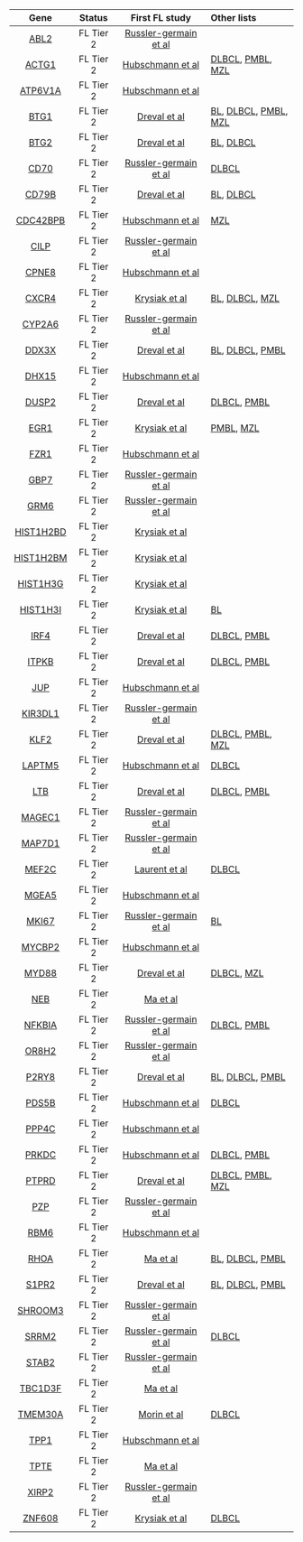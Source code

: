 |Gene|Status| First FL study | Other lists | 
|:-:|:-:|:-:|:----|
|[ABL2](ABL2)|FL Tier 2|[Russler-germain et al](papers/russler-germainMutationsAssociatedProgression2023)||
|[ACTG1](ACTG1)|FL Tier 2|[Hubschmann et al](papers/hubschmannMutationalMechanismsShaping2021)|[DLBCL](DLBCL_genes#tier-1-dlbcl-genes), [PMBL](PMBL_genes#tier-2-pmbl-genes), [MZL](MZL_genes#tier-2-mzl-genes)|
|[ATP6V1A](ATP6V1A)|FL Tier 2|[Hubschmann et al](papers/hubschmannMutationalMechanismsShaping2021)||
|[BTG1](BTG1)|FL Tier 2|[Dreval et al](papers/drevalGeneticSubdivisionsFollicular2023)|[BL](BL_genes#tier-2-bl-genes), [DLBCL](DLBCL_genes#tier-1-dlbcl-genes), [PMBL](PMBL_genes#tier-1-pmbl-genes), [MZL](MZL_genes#tier-1-mzl-genes)|
|[BTG2](BTG2)|FL Tier 2|[Dreval et al](papers/drevalGeneticSubdivisionsFollicular2023)|[BL](BL_genes#tier-3-bl-genes), [DLBCL](DLBCL_genes#tier-1-dlbcl-genes)|
|[CD70](CD70)|FL Tier 2|[Russler-germain et al](papers/russler-germainMutationsAssociatedProgression2023)|[DLBCL](DLBCL_genes#tier-1-dlbcl-genes)|
|[CD79B](CD79B)|FL Tier 2|[Dreval et al](papers/drevalGeneticSubdivisionsFollicular2023)|[BL](BL_genes#tier-3-bl-genes), [DLBCL](DLBCL_genes#tier-1-dlbcl-genes)|
|[CDC42BPB](CDC42BPB)|FL Tier 2|[Hubschmann et al](papers/hubschmannMutationalMechanismsShaping2021)|[MZL](MZL_genes#tier-2-mzl-genes)|
|[CILP](CILP)|FL Tier 2|[Russler-germain et al](papers/russler-germainMutationsAssociatedProgression2023)||
|[CPNE8](CPNE8)|FL Tier 2|[Hubschmann et al](papers/hubschmannMutationalMechanismsShaping2021)||
|[CXCR4](CXCR4)|FL Tier 2|[Krysiak et al](papers/krysiakRecurrentSomaticMutations2017)|[BL](BL_genes#tier-2-bl-genes), [DLBCL](DLBCL_genes#tier-1-dlbcl-genes), [MZL](MZL_genes#tier-1-mzl-genes)|
|[CYP2A6](CYP2A6)|FL Tier 2|[Russler-germain et al](papers/russler-germainMutationsAssociatedProgression2023)||
|[DDX3X](DDX3X)|FL Tier 2|[Dreval et al](papers/drevalGeneticSubdivisionsFollicular2023)|[BL](BL_genes#tier-1-bl-genes), [DLBCL](DLBCL_genes#tier-1-dlbcl-genes), [PMBL](PMBL_genes#tier-1-pmbl-genes)|
|[DHX15](DHX15)|FL Tier 2|[Hubschmann et al](papers/hubschmannMutationalMechanismsShaping2021)||
|[DUSP2](DUSP2)|FL Tier 2|[Dreval et al](papers/drevalGeneticSubdivisionsFollicular2023)|[DLBCL](DLBCL_genes#tier-1-dlbcl-genes), [PMBL](PMBL_genes#tier-1-pmbl-genes)|
|[EGR1](EGR1)|FL Tier 2|[Krysiak et al](papers/krysiakRecurrentSomaticMutations2017)|[PMBL](PMBL_genes#tier-2-pmbl-genes), [MZL](MZL_genes#tier-2-mzl-genes)|
|[FZR1](FZR1)|FL Tier 2|[Hubschmann et al](papers/hubschmannMutationalMechanismsShaping2021)||
|[GBP7](GBP7)|FL Tier 2|[Russler-germain et al](papers/russler-germainMutationsAssociatedProgression2023)||
|[GRM6](GRM6)|FL Tier 2|[Russler-germain et al](papers/russler-germainMutationsAssociatedProgression2023)||
|[HIST1H2BD](HIST1H2BD)|FL Tier 2|[Krysiak et al](papers/krysiakRecurrentSomaticMutations2017)||
|[HIST1H2BM](HIST1H2BM)|FL Tier 2|[Krysiak et al](papers/krysiakRecurrentSomaticMutations2017)||
|[HIST1H3G](HIST1H3G)|FL Tier 2|[Krysiak et al](papers/krysiakRecurrentSomaticMutations2017)||
|[HIST1H3I](HIST1H3I)|FL Tier 2|[Krysiak et al](papers/krysiakRecurrentSomaticMutations2017)|[BL](BL_genes#tier-2-bl-genes)|
|[IRF4](IRF4)|FL Tier 2|[Dreval et al](papers/drevalGeneticSubdivisionsFollicular2023)|[DLBCL](DLBCL_genes#tier-1-dlbcl-genes), [PMBL](PMBL_genes#tier-2-pmbl-genes)|
|[ITPKB](ITPKB)|FL Tier 2|[Dreval et al](papers/drevalGeneticSubdivisionsFollicular2023)|[DLBCL](DLBCL_genes#tier-1-dlbcl-genes), [PMBL](PMBL_genes#tier-1-pmbl-genes)|
|[JUP](JUP)|FL Tier 2|[Hubschmann et al](papers/hubschmannMutationalMechanismsShaping2021)||
|[KIR3DL1](KIR3DL1)|FL Tier 2|[Russler-germain et al](papers/russler-germainMutationsAssociatedProgression2023)||
|[KLF2](KLF2)|FL Tier 2|[Dreval et al](papers/drevalGeneticSubdivisionsFollicular2023)|[DLBCL](DLBCL_genes#tier-1-dlbcl-genes), [PMBL](PMBL_genes#tier-2-pmbl-genes), [MZL](MZL_genes#tier-1-mzl-genes)|
|[LAPTM5](LAPTM5)|FL Tier 2|[Hubschmann et al](papers/hubschmannMutationalMechanismsShaping2021)|[DLBCL](DLBCL_genes#tier-2-dlbcl-genes)|
|[LTB](LTB)|FL Tier 2|[Dreval et al](papers/drevalGeneticSubdivisionsFollicular2023)|[DLBCL](DLBCL_genes#tier-1-dlbcl-genes), [PMBL](PMBL_genes#tier-1-pmbl-genes)|
|[MAGEC1](MAGEC1)|FL Tier 2|[Russler-germain et al](papers/russler-germainMutationsAssociatedProgression2023)||
|[MAP7D1](MAP7D1)|FL Tier 2|[Russler-germain et al](papers/russler-germainMutationsAssociatedProgression2023)||
|[MEF2C](MEF2C)|FL Tier 2|[Laurent et al](papers/laurentFollicularLymphomaComprises2024)|[DLBCL](DLBCL_genes#tier-1-dlbcl-genes)|
|[MGEA5](MGEA5)|FL Tier 2|[Hubschmann et al](papers/hubschmannMutationalMechanismsShaping2021)||
|[MKI67](MKI67)|FL Tier 2|[Russler-germain et al](papers/russler-germainMutationsAssociatedProgression2023)|[BL](BL_genes#tier-2-bl-genes)|
|[MYCBP2](MYCBP2)|FL Tier 2|[Hubschmann et al](papers/hubschmannMutationalMechanismsShaping2021)||
|[MYD88](MYD88)|FL Tier 2|[Dreval et al](papers/drevalGeneticSubdivisionsFollicular2023)|[DLBCL](DLBCL_genes#tier-1-dlbcl-genes), [MZL](MZL_genes#tier-1-mzl-genes)|
|[NEB](NEB)|FL Tier 2|[Ma et al](papers/maSubtypespecificCooccurringGenetic2022)||
|[NFKBIA](NFKBIA)|FL Tier 2|[Russler-germain et al](papers/russler-germainMutationsAssociatedProgression2023)|[DLBCL](DLBCL_genes#tier-1-dlbcl-genes), [PMBL](PMBL_genes#tier-1-pmbl-genes)|
|[OR8H2](OR8H2)|FL Tier 2|[Russler-germain et al](papers/russler-germainMutationsAssociatedProgression2023)||
|[P2RY8](P2RY8)|FL Tier 2|[Dreval et al](papers/drevalGeneticSubdivisionsFollicular2023)|[BL](BL_genes#tier-1-bl-genes), [DLBCL](DLBCL_genes#tier-1-dlbcl-genes), [PMBL](PMBL_genes#tier-2-pmbl-genes)|
|[PDS5B](PDS5B)|FL Tier 2|[Hubschmann et al](papers/hubschmannMutationalMechanismsShaping2021)|[DLBCL](DLBCL_genes#tier-2-dlbcl-genes)|
|[PPP4C](PPP4C)|FL Tier 2|[Hubschmann et al](papers/hubschmannMutationalMechanismsShaping2021)||
|[PRKDC](PRKDC)|FL Tier 2|[Hubschmann et al](papers/hubschmannMutationalMechanismsShaping2021)|[DLBCL](DLBCL_genes#tier-2-dlbcl-genes), [PMBL](PMBL_genes#tier-2-pmbl-genes)|
|[PTPRD](PTPRD)|FL Tier 2|[Dreval et al](papers/drevalGeneticSubdivisionsFollicular2023)|[DLBCL](DLBCL_genes#tier-2-dlbcl-genes), [PMBL](PMBL_genes#tier-2-pmbl-genes), [MZL](MZL_genes#tier-1-mzl-genes)|
|[PZP](PZP)|FL Tier 2|[Russler-germain et al](papers/russler-germainMutationsAssociatedProgression2023)||
|[RBM6](RBM6)|FL Tier 2|[Hubschmann et al](papers/hubschmannMutationalMechanismsShaping2021)||
|[RHOA](RHOA)|FL Tier 2|[Ma et al](papers/maSubtypespecificCooccurringGenetic2022)|[BL](BL_genes#tier-1-bl-genes), [DLBCL](DLBCL_genes#tier-1-dlbcl-genes), [PMBL](PMBL_genes#tier-2-pmbl-genes)|
|[S1PR2](S1PR2)|FL Tier 2|[Dreval et al](papers/drevalGeneticSubdivisionsFollicular2023)|[BL](BL_genes#tier-2-bl-genes), [DLBCL](DLBCL_genes#tier-1-dlbcl-genes), [PMBL](PMBL_genes#tier-2-pmbl-genes)|
|[SHROOM3](SHROOM3)|FL Tier 2|[Russler-germain et al](papers/russler-germainMutationsAssociatedProgression2023)||
|[SRRM2](SRRM2)|FL Tier 2|[Russler-germain et al](papers/russler-germainMutationsAssociatedProgression2023)|[DLBCL](DLBCL_genes#tier-2-dlbcl-genes)|
|[STAB2](STAB2)|FL Tier 2|[Russler-germain et al](papers/russler-germainMutationsAssociatedProgression2023)||
|[TBC1D3F](TBC1D3F)|FL Tier 2|[Ma et al](papers/maSubtypespecificCooccurringGenetic2022)||
|[TMEM30A](TMEM30A)|FL Tier 2|[Morin et al](papers/morinFrequentMutationHistonemodifying2011)|[DLBCL](DLBCL_genes#tier-1-dlbcl-genes)|
|[TPP1](TPP1)|FL Tier 2|[Hubschmann et al](papers/hubschmannMutationalMechanismsShaping2021)||
|[TPTE](TPTE)|FL Tier 2|[Ma et al](papers/maSubtypespecificCooccurringGenetic2022)||
|[XIRP2](XIRP2)|FL Tier 2|[Russler-germain et al](papers/russler-germainMutationsAssociatedProgression2023)||
|[ZNF608](ZNF608)|FL Tier 2|[Krysiak et al](papers/krysiakRecurrentSomaticMutations2017)|[DLBCL](DLBCL_genes#tier-1-dlbcl-genes)|
